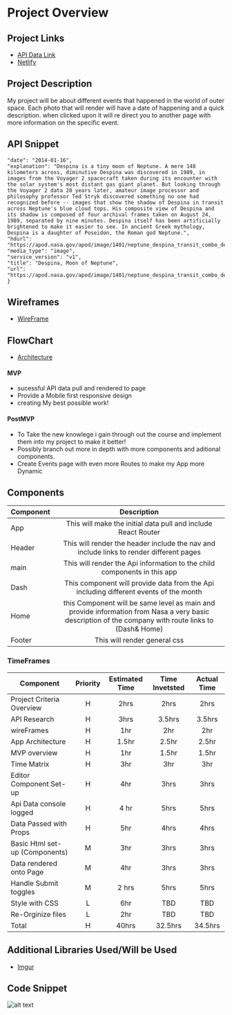 # Project Overview

## Project Links

- [API Data Link](https://api.nasa.gov/planetary/apod?date=2014-01-16&api_key=DEMO_KEY)
- [Netlify](https://app.netlify.com/user/settings#profile)

## Project Description

My project will be about different events that happened in the world of outer space. Each photo that will render will have a date of happening and a quick description. when clicked upon it will re direct you to another page with more information on the specific event. 
## API Snippet
```
"date": "2014-01-16",
"explanation": "Despina is a tiny moon of Neptune. A mere 148 kilometers across, diminutive Despina was discovered in 1989, in images from the Voyager 2 spacecraft taken during its encounter with the solar system's most distant gas giant planet. But looking through the Voyager 2 data 20 years later, amateur image processor and philosophy professor Ted Stryk discovered something no one had recognized before -- images that show the shadow of Despina in transit across Neptune's blue cloud tops. His composite view of Despina and its shadow is composed of four archival frames taken on August 24, 1989, separated by nine minutes. Despina itself has been artificially brightened to make it easier to see. In ancient Greek mythology, Despina is a daughter of Poseidon, the Roman god Neptune.",
"hdurl": "https://apod.nasa.gov/apod/image/1401/neptune_despina_transit_combo_despinabrightened.jpg",
"media_type": "image",
"service_version": "v1",
"title": "Despina, Moon of Neptune",
"url": "https://apod.nasa.gov/apod/image/1401/neptune_despina_transit_combo_despinabrightened.jpg"
}

```


## Wireframes
- [WireFrame ](https://wireframepro.mockflow.com/view/Md79f547ea783b74ad05e9851f7fa78361585331512907#/page/9777a32b55a94b628e3a98fe7e6013a7)

## FlowChart
- [Architecture](https://drive.google.com/file/d/1OMAvSHK0jj5iBXw6mSDprPrF9eAK4gTt/view?usp=sharing)


#### MVP 
- sucessful API data pull and rendered to page
- Provide a Mobile first responsive design 
- creating My best possible work!

#### PostMVP 
- To Take the new knowlege i gain through out the course and implement them into my project to make it better!
- Possibly branch out more in depth with more components and aditional components.  
- Create Events page with even more Routes to make my App more Dynamic 

## Components

| Component | Description | 
| --- | :---: |  
| App | This will make the initial data pull and include React Router| 
| Header | This will render the header include the nav and include links to render different pages |
| main | This will render the Api information to the child components in this app |
| Dash| This component will provide data from the Api including different events of the month |
| Home | this Component will be same level as main and provide information from Nasa a very basic description of the company with route links to (Dash& Home) |
| Footer | This will render general css| 



### TimeFrames

| Component | Priority | Estimated Time | Time Invetsted | Actual Time |
| --- | :---: |  :---: | :---: | :---: |
| Project Criteria Overview | H | 2hrs| 2hrs | 2hrs |
| API Research| H | 3hrs| 3.5hrs | 3.5hrs |
| wireFrames | H | 1hr | 2hr | 2hr |
| App Architecture | H | 1.5hr | 2.5hr | 2.5hr |
| MVP overview | H | 1hr | 1.5hr | 1.5hr |
| Time Matrix | H | 3hr | 3hr | 3hr |
| Editor Component Set-up | H | 4hr | 3hrs | 3hrs |
| Api Data console logged | H | 4 hr | 5hrs | 5hrs |
| Data Passed with Props | H | 5hr | 4hrs | 4hrs |
| Basic Html set-up (Components) | M | 3hr | 3hrs | 3hrs |
| Data rendered onto Page | M | 4hr | 3hrs | 3hrs |
| Handle Submit toggles | M | 2 hrs | 5hrs | 5hrs |
| Style with CSS | L | 6hr | TBD | TBD |
| Re-Orginize files | L | 2hr | TBD | TBD |
| Total | H | 40hrs| 32.5hrs | 34.5hrs |

## Additional Libraries Used/Will be Used
 - [Imgur](https://imgur.com/)

## Code Snippet




![alt text](https://imgur.com/AE3nrvY)

